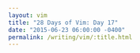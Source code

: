```yaml
---
layout: vim
title: "28 Days of Vim: Day 17"
date: "2015-06-23 06:00:00 -0400"
permalink: /writing/vim/:title.html
---
```


